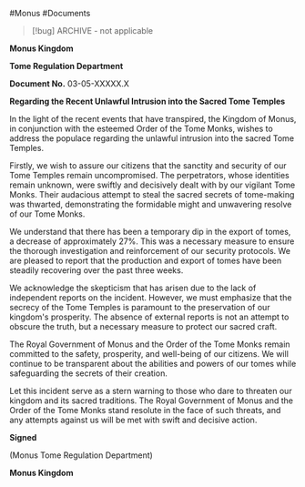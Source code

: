 #Monus #Documents

> [!bug] ARCHIVE - not applicable

**Monus Kingdom**

**Tome Regulation Department**

**Document No.** 03-05-XXXXX.X

**Regarding the Recent Unlawful Intrusion into the Sacred Tome Temples**

In the light of the recent events that have transpired, the Kingdom of Monus, in conjunction with the esteemed Order of the Tome Monks, wishes to address the populace regarding the unlawful intrusion into the sacred Tome Temples.

Firstly, we wish to assure our citizens that the sanctity and security of our Tome Temples remain uncompromised. The perpetrators, whose identities remain unknown, were swiftly and decisively dealt with by our vigilant Tome Monks. Their audacious attempt to steal the sacred secrets of tome-making was thwarted, demonstrating the formidable might and unwavering resolve of our Tome Monks.

We understand that there has been a temporary dip in the export of tomes, a decrease of approximately 27%. This was a necessary measure to ensure the thorough investigation and reinforcement of our security protocols. We are pleased to report that the production and export of tomes have been steadily recovering over the past three weeks.

We acknowledge the skepticism that has arisen due to the lack of independent reports on the incident. However, we must emphasize that the secrecy of the Tome Temples is paramount to the preservation of our kingdom's prosperity. The absence of external reports is not an attempt to obscure the truth, but a necessary measure to protect our sacred craft.

The Royal Government of Monus and the Order of the Tome Monks remain committed to the safety, prosperity, and well-being of our citizens. We will continue to be transparent about the abilities and powers of our tomes while safeguarding the secrets of their creation.

Let this incident serve as a stern warning to those who dare to threaten our kingdom and its sacred traditions. The Royal Government of Monus and the Order of the Tome Monks stand resolute in the face of such threats, and any attempts against us will be met with swift and decisive action.

**Signed**

(Monus Tome Regulation Department)

**Monus Kingdom**